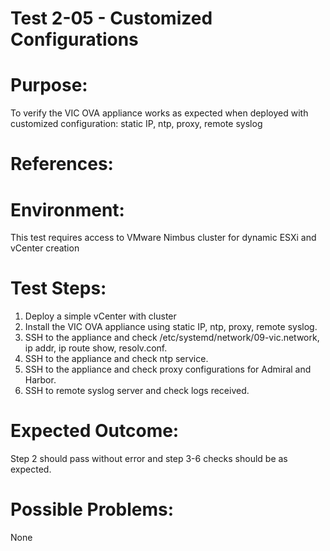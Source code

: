 Test 2-05 - Customized Configurations
=======

# Purpose:
To verify the VIC OVA appliance works as expected when deployed with customized configuration: static IP, ntp, proxy, remote syslog

# References:

# Environment:
This test requires access to VMware Nimbus cluster for dynamic ESXi and vCenter creation

# Test Steps:
1. Deploy a simple vCenter with cluster
2. Install the VIC OVA appliance using static IP, ntp, proxy, remote syslog.
3. SSH to the appliance and check /etc/systemd/network/09-vic.network, ip addr, ip route show, resolv.conf.
4. SSH to the appliance and check ntp service.
5. SSH to the appliance and check proxy configurations for Admiral and Harbor.
6. SSH to remote syslog server and check logs received.

# Expected Outcome:
Step 2 should pass without error and step 3-6 checks should be as expected.

# Possible Problems:
None
